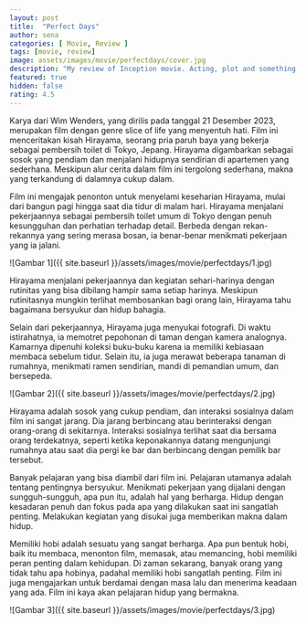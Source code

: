 ```yaml
---
layout: post
title:  "Perfect Days"
author: sena
categories: [ Movie, Review ]
tags: [movie, review]
image: assets/images/movie/perfectdays/cover.jpg
description: "My review of Inception movie. Acting, plot and something else in this short description."
featured: true
hidden: false
rating: 4.5
---
```


Karya dari Wim Wenders, yang dirilis pada tanggal 21 Desember 2023, merupakan film dengan genre slice of life yang menyentuh hati. Film ini menceritakan kisah Hirayama, seorang pria paruh baya yang bekerja sebagai pembersih toilet di Tokyo, Jepang. Hirayama digambarkan sebagai sosok yang pendiam dan menjalani hidupnya sendirian di apartemen yang sederhana. Meskipun alur cerita dalam film ini tergolong sederhana, makna yang terkandung di dalamnya cukup dalam.

Film ini mengajak penonton untuk menyelami keseharian Hirayama, mulai dari bangun pagi hingga saat dia tidur di malam hari. Hirayama menjalani pekerjaannya sebagai pembersih toilet umum di Tokyo dengan penuh kesungguhan dan perhatian terhadap detail. Berbeda dengan rekan-rekannya yang sering merasa bosan, ia benar-benar menikmati pekerjaan yang ia jalani.

![Gambar 1]({{ site.baseurl }}/assets/images/movie/perfectdays/1.jpg)

Hirayama menjalani pekerjaannya dan kegiatan sehari-harinya dengan rutinitas yang bisa dibilang hampir sama setiap harinya. Meskipun rutinitasnya mungkin terlihat membosankan bagi orang lain, Hirayama tahu bagaimana bersyukur dan hidup bahagia.

Selain dari pekerjaannya, Hirayama juga menyukai fotografi. Di waktu istirahatnya, ia memotret pepohonan di taman dengan kamera analognya. Kamarnya dipenuhi koleksi buku-buku karena ia memiliki kebiasaan membaca sebelum tidur. Selain itu, ia juga merawat beberapa tanaman di rumahnya, menikmati ramen sendirian, mandi di pemandian umum, dan bersepeda.

![Gambar 2]({{ site.baseurl }}/assets/images/movie/perfectdays/2.jpg)

Hirayama adalah sosok yang cukup pendiam, dan interaksi sosialnya dalam film ini sangat jarang. Dia jarang berbincang atau berinteraksi dengan orang-orang di sekitarnya. Interaksi sosialnya terlihat saat dia bersama orang terdekatnya, seperti ketika keponakannya datang mengunjungi rumahnya atau saat dia pergi ke bar dan berbincang dengan pemilik bar tersebut.

Banyak pelajaran yang bisa diambil dari film ini. Pelajaran utamanya adalah tentang pentingnya bersyukur. Menikmati pekerjaan yang dijalani dengan sungguh-sungguh, apa pun itu, adalah hal yang berharga. Hidup dengan kesadaran penuh dan fokus pada apa yang dilakukan saat ini sangatlah penting. Melakukan kegiatan yang disukai juga memberikan makna dalam hidup.

Memiliki hobi adalah sesuatu yang sangat berharga. Apa pun bentuk hobi, baik itu membaca, menonton film, memasak, atau memancing, hobi memiliki peran penting dalam kehidupan. Di zaman sekarang, banyak orang yang tidak tahu apa hobinya, padahal memiliki hobi sangatlah penting. Film ini juga mengajarkan untuk berdamai dengan masa lalu dan menerima keadaan yang ada. Film ini kaya akan pelajaran hidup yang bermakna.

![Gambar 3]({{ site.baseurl }}/assets/images/movie/perfectdays/3.jpg)